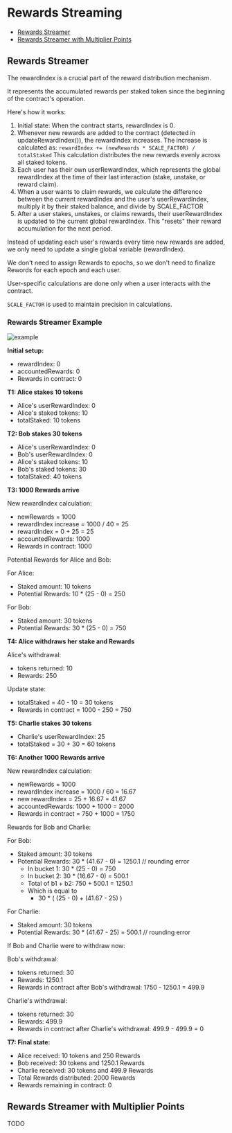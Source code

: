 # Rewards Streaming

- [Rewards Streamer](#rewards-streamer)
- [Rewards Streamer with Multiplier Points](#rewards-streamer-with-multiplier-points)

## Rewards Streamer

The rewardIndex is a crucial part of the reward distribution mechanism.

It represents the accumulated rewards per staked token since the beginning of the contract's operation.

Here's how it works:

1. Initial state: When the contract starts, rewardIndex is 0.
2. Whenever new rewards are added to the contract (detected in updateRewardIndex()), the rewardIndex increases. The
   increase is calculated as: `rewardIndex += (newRewards * SCALE_FACTOR) / totalStaked` This calculation distributes
   the new rewards evenly across all staked tokens.
3. Each user has their own userRewardIndex, which represents the global rewardIndex at the time of their last
   interaction (stake, unstake, or reward claim).
4. When a user wants to claim rewards, we calculate the difference between the current rewardIndex and the user's
   userRewardIndex, multiply it by their staked balance, and divide by SCALE_FACTOR
5. After a user stakes, unstakes, or claims rewards, their userRewardIndex is updated to the current global rewardIndex.
   This "resets" their reward accumulation for the next period.

Instead of updating each user's rewards every time new rewards are added, we only need to update a single global
variable (rewardIndex).

We don't need to assign Rewards to epochs, so we don't need to finalize Rewords for each epoch and each user.

User-specific calculations are done only when a user interacts with the contract.

`SCALE_FACTOR` is used to maintain precision in calculations.

### Rewards Streamer Example

![example](https://github.com/user-attachments/assets/970dbb89-6163-494e-8276-358c5c405566)

**Initial setup:**

- rewardIndex: 0
- accountedRewards: 0
- Rewards in contract: 0

**T1: Alice stakes 10 tokens**

- Alice's userRewardIndex: 0
- Alice's staked tokens: 10
- totalStaked: 10 tokens

**T2: Bob stakes 30 tokens**

- Alice's userRewardIndex: 0
- Bob's userRewardIndex: 0
- Alice's staked tokens: 10
- Bob's staked tokens: 30
- totalStaked: 40 tokens

**T3: 1000 Rewards arrive**

New rewardIndex calculation:

- newRewards = 1000
- rewardIndex increase = 1000 / 40 = 25
- rewardIndex = 0 + 25 = 25
- accountedRewards: 1000
- Rewards in contract: 1000

Potential Rewards for Alice and Bob:

For Alice:

- Staked amount: 10 tokens
- Potential Rewards: 10 \* (25 - 0) = 250

For Bob:

- Staked amount: 30 tokens
- Potential Rewards: 30 \* (25 - 0) = 750

**T4: Alice withdraws her stake and Rewards**

Alice's withdrawal:

- tokens returned: 10
- Rewards: 250

Update state:

- totalStaked = 40 - 10 = 30 tokens
- Rewards in contract = 1000 - 250 = 750

**T5: Charlie stakes 30 tokens**

- Charlie's userRewardIndex: 25
- totalStaked = 30 + 30 = 60 tokens

**T6: Another 1000 Rewards arrive**

New rewardIndex calculation:

- newRewards = 1000
- rewardIndex increase = 1000 / 60 = 16.67
- new rewardIndex = 25 + 16.67 = 41.67
- accountedRewards: 1000 + 1000 = 2000
- Rewards in contract = 750 + 1000 = 1750

Rewards for Bob and Charlie:

For Bob:

- Staked amount: 30 tokens
- Potential Rewards: 30 \* (41.67 - 0) = 1250.1 // rounding error
  - In bucket 1: 30 \* (25 - 0) = 750
  - In bucket 2: 30 \* (16.67 - 0) = 500.1
  - Total of b1 + b2: 750 + 500.1 = 1250.1
  - Which is equal to
    - 30 \* ( (25 - 0) + (41.67 - 25) )

For Charlie:

- Staked amount: 30 tokens
- Potential Rewards: 30 \* (41.67 - 25) = 500.1 // rounding error

If Bob and Charlie were to withdraw now:

Bob's withdrawal:

- tokens returned: 30
- Rewards: 1250.1
- Rewards in contract after Bob's withdrawal: 1750 - 1250.1 = 499.9

Charlie's withdrawal:

- tokens returned: 30
- Rewards: 499.9
- Rewards in contract after Charlie's withdrawal: 499.9 - 499.9 = 0

**T7: Final state:**

- Alice received: 10 tokens and 250 Rewards
- Bob received: 30 tokens and 1250.1 Rewards
- Charlie received: 30 tokens and 499.9 Rewards
- Total Rewards distributed: 2000 Rewards
- Rewards remaining in contract: 0

## Rewards Streamer with Multiplier Points

TODO
